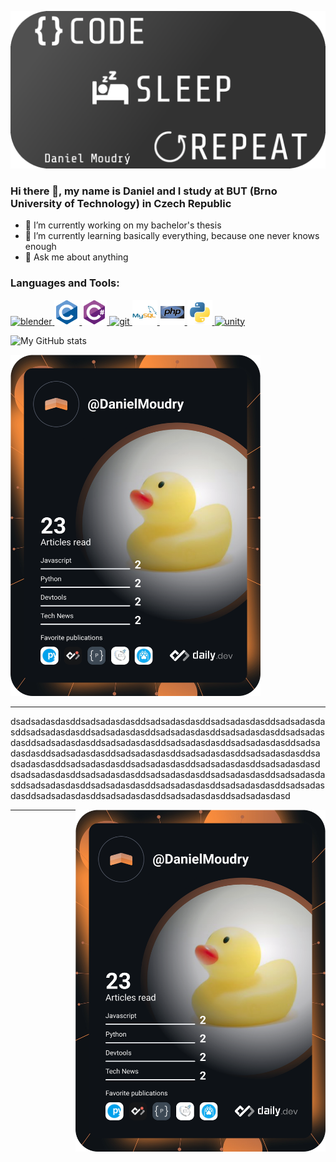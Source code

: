 ![](https://github.com/MoudryDaniel/MoudryDaniel/blob/master/banner.png?raw=true)
### Hi there 👋, my name is Daniel and I study at BUT (Brno University of Technology) in Czech Republic

- 🔭 I’m currently working on my bachelor's thesis
- 🌱 I’m currently learning basically everything, because one never knows enough
- 💬 Ask me about anything

### Languages and Tools:
<a href="https://www.blender.org/" target="_blank">
  <img src="https://download.blender.org/branding/community/blender_community_badge_white.svg" alt="blender" width="40"   height="40">
</a>
<a href="https://www.cprogramming.com/" target="_blank">
  <img src="https://raw.githubusercontent.com/devicons/devicon/master/icons/c/c-original.svg" alt="c" width="40" height="40"/>
</a>
<a href="https://www.w3schools.com/cs/" target="_blank">
  <img src="https://raw.githubusercontent.com/devicons/devicon/master/icons/csharp/csharp-original.svg" alt="csharp" width="40" height="40"/>
</a>
<a href="https://git-scm.com/" target="_blank">
  <img src="https://www.vectorlogo.zone/logos/git-scm/git-scm-icon.svg" alt="git" width="40" height="40"/>
</a>
<a href="https://www.mysql.com/" target="_blank">
  <img src="https://raw.githubusercontent.com/devicons/devicon/master/icons/mysql/mysql-original-wordmark.svg" alt="mysql" width="40" height="40"/>
</a>
<a href="https://www.php.net" target="_blank">
  <img src="https://raw.githubusercontent.com/devicons/devicon/master/icons/php/php-original.svg" alt="php" width="40" height="40"/>
</a>
<a href="https://www.python.org" target="_blank">
  <img src="https://raw.githubusercontent.com/devicons/devicon/master/icons/python/python-original.svg" alt="python" width="40" height="40"/>
</a>
<a href="https://unity.com/" target="_blank">
  <img src="https://www.vectorlogo.zone/logos/unity3d/unity3d-icon.svg" alt="unity" width="40" height="40"/>
</a>

![My GitHub stats](https://github-readme-stats.vercel.app/api?username=MoudryDaniel&count_private=true&show_icons=true&include_all_commits=true)

<p>
  <a href="https://app.daily.dev/DanielMoudry" align="right"><img src="https://github.com/MoudryDaniel/MoudryDaniel/blob/master/devcard.svg" width="400" alt="Daniel's Dev Card"/></a>
</p>

---

dsadsadasdasddsadsadasdasddsadsadasdasddsadsadasdasddsadsadasdasddsadsadasdasddsadsadasdasddsadsadasdasddsadsadasdasddsadsadasdasddsadsadasdasddsadsadasdasddsadsadasdasddsadsadasdasddsadsadasdasddsadsadasdasddsadsadasdasddsadsadasdasddsadsadasdasddsadsadasdasddsadsadasdasddsadsadasdasddsadsadasdasddsadsadasdasddsadsadasdasddsadsadasdasddsadsadasdasddsadsadasdasddsadsadasdasddsadsadasdasddsadsadasdasddsadsadasdasddsadsadasdasddsadsadasdasddsadsadasdasddsadsadasdasddsadsadasdasddsadsadasdasd
<p>
  <img src="https://github.com/MoudryDaniel/MoudryDaniel/blob/master/devcard.svg" width="400" alt="Daniel's Dev Card" align="right" />
</p>

---
